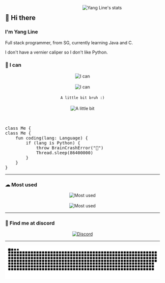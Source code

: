   <a href="https://wakatime.com/@YangLine" >
    <img width="50%" align="right"
        src="https://github-readme-stats.vercel.app/api/wakatime?username=YangLine&border_radius=13px&theme=dark&border_color=1f6feb&range=all_time&custom_title=%F0%9F%92%BB%20Yang%20Line%27s%20coding%20stats"
        alt="Yang Line's stats">
</a>

<h2>👋 Hi there</h2>
<h3>I'm Yang Line</h3>
<p>
  Full stack programmer, from SG, currently learning Java and C.
  
  I don't have a vernier caliper so I don't like Python.
</p>
<!-- <p>
    I love Minecraft
    <bold>Find me at <a href="https://namemc.com/YangLineMC">NameMC</a></bold>
</p> -->

<h3> 💪 I can </h3>
<div align="center">
    <img src="https://skillicons.dev/icons?i=html,css,js,ts,vue,react" height="50px" alt="I can" align="center"><br><br>
    <img src="https://skillicons.dev/icons?i=java,kotlin,php,ruby,lua,c" height="50px" alt="I can" align="center"><br><br>
    <code>A little bit bruh :)</code><br><br>
    <img src="https://skillicons.dev/icons?i=cs,dart,cpp,flutter,go,linux" height="50px" alt="A little bit" align="center"><br><br><br>
<pre align="left">class Me {
class Me {
    fun coding(lang: Language) {
        if (lang is Python) {
            throw BrainCrashError("🤯")
            Thread.sleep(86400000)
        }
    }
}</pre>
    
</div>
<hr>
<h3> ☁ Most used </h3>
<div align="center">
    <img src="https://skillicons.dev/icons?i=idea,vscode,webstorm,gradle,github,cloudflare" height="50px" alt="Most used"><br><br>
    <img src="https://skillicons.dev/icons?i=nginx,arch,ubuntu,visualstudio" height="50px" alt="Most used">
</div>
<hr>

<h3> 👾 Find me at discord </h3>
<a href="https://discord.com/users/1130166359217688667" target="_blank">
    <div align="center">
        <img width="40%" src="https://lanyard.cnrad.dev/api/1130166359217688667?bg=0d1117&borderRadius=1rem&idleMessage=I%27m%20doing%20nothing%20%E3%84%9F(%20%E2%96%94,%20%E2%96%94%20)%E3%84%8F"
            alt="Discord">
    </div>
</a>
<hr>

<div align="center">
    <img src="https://raw.githubusercontent.com/YangLine/YangLine/snake/github-snake-dark.svg" alt="Snake">
</div>

